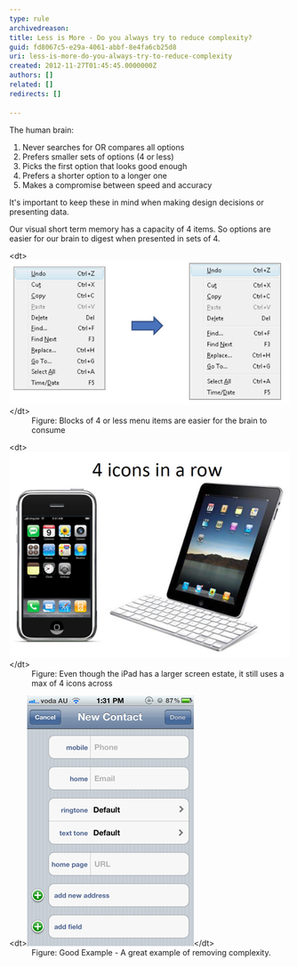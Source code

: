 ```yaml
---
type: rule
archivedreason: 
title: Less is More - Do you always try to reduce complexity?
guid: fd8067c5-e29a-4061-abbf-8e4fa6cb25d8
uri: less-is-more-do-you-always-try-to-reduce-complexity
created: 2012-11-27T01:45:45.0000000Z
authors: []
related: []
redirects: []

---
```


The human brain:

1. Never searches for OR compares all options
2. Prefers smaller sets of options (4 or less)
3. Picks the first option that looks good enough
4. Prefers a shorter option to a longer one
5. Makes a compromise between speed and accuracy


<!--endintro-->

It's important to keep these in mind when making design decisions or presenting data.

Our visual short term memory has a capacity of 4 items. So options are easier for our brain to digest when presented in sets of 4.
<dl class="Image">&lt;dt&gt;<img src="../../assets/4VisualOptions1.jpg" alt="Adobe Illustrator">&lt;/dt&gt;
<dd>Figure: Blocks of 4 or less menu items are easier for the brain to consume</dd></dl><dl class="goodImage">&lt;dt&gt;<img src="../../assets/4VisualOptions2.jpg" alt="Adobe Illustrator">&lt;/dt&gt;
<dd>Figure: Even though the iPad has a larger screen estate, it still uses a max of 4 icons across</dd></dl><dl class="goodImage">&lt;dt&gt;<img src="../../assets/SimpleFormsResolution.png" alt="Good Interface Design Example">&lt;/dt&gt;
<dd>Figure: Good Example - A great example of removing complexity.</dd></dl>
